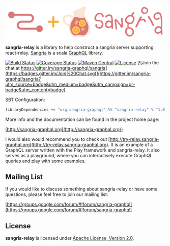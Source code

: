 ![Scagria Relay Support](https://raw.githubusercontent.com/sangria-graphql/sangria-logo/master/sangria-relay-logo.png)

**sangria-relay** is a library to help construct a sangria server supporting react-relay. [Sangria](http://sangria-graphql.org/) is a scala [GraphQL](http://facebook.github.io/graphql/) library.

[![Build Status](https://travis-ci.org/sangria-graphql/sangria-relay.svg?branch=master)](https://travis-ci.org/sangria-graphql/sangria-relay) [![Coverage Status](http://coveralls.io/repos/sangria-graphql/sangria-relay/badge.svg?branch=master&service=github)](http://coveralls.io/github/sangria-graphql/sangria-relay?branch=master) [![Maven Central](https://maven-badges.herokuapp.com/maven-central/org.sangria-graphql/sangria-relay_2.11/badge.svg)](https://maven-badges.herokuapp.com/maven-central/org.sangria-graphql/sangria-relay_2.11) [![License](http://img.shields.io/:license-Apache%202-brightgreen.svg)](http://www.apache.org/licenses/LICENSE-2.0.txt) [![Join the chat at https://gitter.im/sangria-graphql/sangria](https://badges.gitter.im/Join%20Chat.svg)](https://gitter.im/sangria-graphql/sangria?utm_source=badge&utm_medium=badge&utm_campaign=pr-badge&utm_content=badge)

SBT Configuration:

```scala
libraryDependencies += "org.sangria-graphql" %% "sangria-relay" % "1.0.0-RC5"
```

More info and the documentation can be found in the project home page:

[http://sangria-graphql.org](http://sangria-graphql.org/)

I would also would recommend you to check out [http://try-relay.sangria-graphql.org](http://try-relay.sangria-graphql.org).
It is an example of a GraphQL server written with the Play framework and sangria-relay. It also serves as a playground,
where you can interactively execute GraphQL queries and play with some examples.

## Mailing List

If you would like to discuss something about sangria-relay or have some questions, please feel free to join our mailing list:

[https://groups.google.com/forum/#!forum/sangria-graphql](https://groups.google.com/forum/#!forum/sangria-graphql)

## License

**sangria-relay** is licensed under [Apache License, Version 2.0](http://www.apache.org/licenses/LICENSE-2.0).
